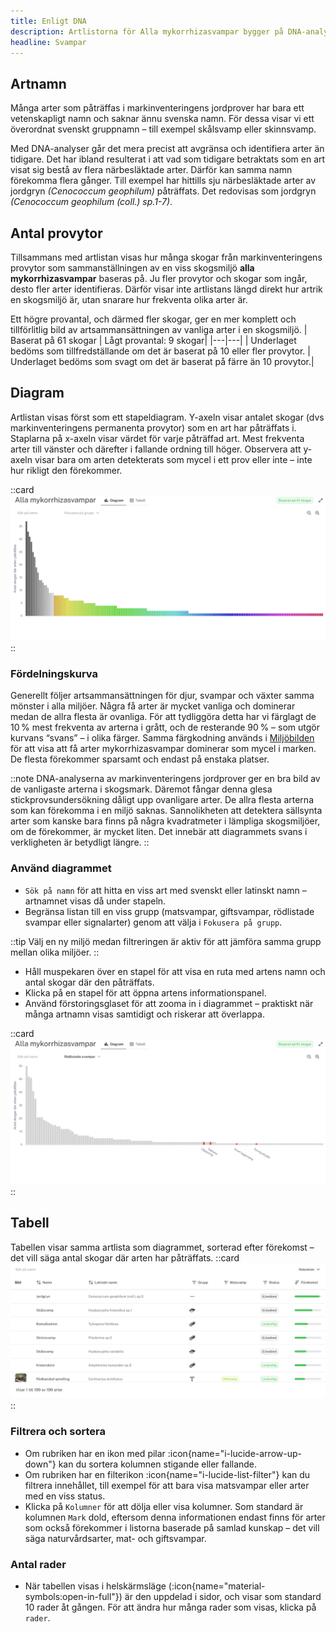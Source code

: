 ```yaml
---
title: Enligt DNA
description: Artlistorna för Alla mykorrhizasvampar bygger på DNA-analyser av markinventeringens jordprover från över 2500 svenska skogar. 
headline: Svampar
---
```

<!-- | ![DNA](/images/dokumentation/EnligtDNA.png) |
|---|
| Delen **Alla mykorrhizasvampar** är baserad på DNA analys av jordprover från markiniventeringens provytor. Läs mer i [bakgrund och syfte](/info/#dna-baserad-unders%C3%B6kning-av-marksvamp).| -->


## Artnamn
Många arter som påträffas i markinventeringens jordprover har bara ett vetenskapligt namn och saknar ännu svenska namn. För dessa visar vi ett överordnat svenskt gruppnamn – till exempel skålsvamp eller skinnsvamp.

Med DNA-analyser går det mera precist att avgränsa och identifiera arter än tidigare. Det har ibland resulterat i att vad som tidigare betraktats som en art visat sig bestå av flera närbesläktade arter. Därför kan samma namn förekomma flera gånger. Till exempel har hittills sju närbesläktade arter av jordgryn *(Cenococcum geophilum)* påträffats. Det redovisas som jordgryn *(Cenococcum geophilum (coll.) sp.1-7)*.

## Antal provytor
Tillsammans med artlistan visas hur många skogar från markinventeringens provytor som sammanställningen av en viss skogsmiljö **alla mykorrhizasvampar** baseras på. Ju fler provytor och skogar som ingår, desto fler arter identifieras. Därför visar inte artlistans längd direkt hur artrik en skogsmiljö är, utan snarare hur frekventa olika arter är. 

Ett högre provantal, och därmed fler skogar, ger en mer komplett och tillförlitlig bild av artsammansättningen av vanliga arter i en skogsmiljö.
| <Badge color="primary" class="rounded-lg" size="lg">Baserat på 61 skogar</Badge> | <Badge color="warning" icon="i-cuida-warning-outline" class="rounded-lg" size="lg">Lågt provantal: 9 skogar</Badge>|
|---|---|
| Underlaget bedöms som tillfredställande om det är baserat på 10 eller fler provytor. | Underlaget bedöms som svagt om det är baserat på färre än 10 provytor.|

## Diagram
Artlistan visas först som ett stapeldiagram. Y-axeln visar antalet skogar (dvs markinventeringens permanenta provytor) som en art har påträffats i. Staplarna på x-axeln visar värdet för varje påträffad art. Mest frekventa arter till vänster och därefter i fallande ordning till höger. Observera att y-axeln visar bara om arten detekterats som mycel i ett prov eller inte – inte hur rikligt den förekommer.

::card 
![Alla mykorrhizasvampar](/images/dokumentation/AllaMyko.png)
::

### Fördelningskurva
Generellt följer artsammansättningen för djur, svampar och växter samma mönster i alla miljöer. Några få arter är mycket vanliga och dominerar medan de allra flesta är ovanliga. För att tydliggöra detta har vi färglagt de 10 % mest frekventa av arterna i grått, och de resterande 90 % – som utgör kurvans “svans” – i olika färger. Samma färgkodning används i [Miljöbilden](/mykorrhizasvampar/start#milj%C3%B6bild) för att visa att få arter mykorrhizasvampar dominerar som mycel i marken. De flesta förekommer sparsamt och endast på enstaka platser.

::note
DNA-analyserna av markinventeringens jordprover ger en bra bild av de vanligaste arterna i skogsmark. Däremot fångar denna glesa stickprovsundersökning dåligt upp ovanligare arter. De allra flesta arterna som kan förekomma i en miljö saknas. Sannolikheten att detektera sällsynta arter som kanske bara finns på några kvadratmeter i lämpliga skogsmiljöer, om de förekommer, är mycket liten. Det innebär att diagrammets svans i verkligheten är betydligt längre. 
::

### Använd diagrammet
 - `Sök på namn` för att hitta en viss art med svenskt eller latinskt namn – artnamnet visas då under stapeln.
 - Begränsa listan till en viss grupp (matsvampar, giftsvampar, rödlistade svampar eller signalarter) genom att välja i `Fokusera på grupp`.
  
 ::tip
 Välj en ny miljö medan filtreringen är aktiv för att jämföra samma grupp mellan olika miljöer.
 ::

 - Håll muspekaren över en stapel för att visa en ruta med artens namn och antal skogar där den påträffats.
 - Klicka på en stapel för att öppna artens informationspanel.
 - Använd förstoringsglaset för att zooma in i diagrammet – praktiskt när många artnamn visas samtidigt och riskerar att överlappa.



::card 
![Alla mykorrhizasvampar filter](/images/dokumentation/AllaMykoRed.png)
::


## Tabell

Tabellen visar samma artlista som diagrammet, sorterad efter förekomst – det vill säga antal skogar där arten har påträffats.
::card 
![Tabell](/images/dokumentation/tabell.png)
::


### Filtrera och sortera
- Om rubriken har en ikon med pilar :icon{name="i-lucide-arrow-up-down"} kan du sortera kolumnen stigande eller fallande.
- Om rubriken har en filterikon :icon{name="i-lucide-list-filter"} kan du filtrera innehållet, till exempel för att bara visa matsvampar eller arter med en viss status.
- Klicka på `Kolumner` för att dölja eller visa kolumner. Som standard är kolumnen `Mark` dold, eftersom denna informationen endast finns för arter som också förekommer i listorna baserade på samlad kunskap – det vill säga naturvårdsarter, mat- och giftsvampar.

### Antal rader
- När tabellen visas i helskärmsläge (:icon{name="material-symbols:open-in-full"}) är den uppdelad i sidor, och visar som standard 10 rader åt gången. För att ändra hur många rader som visas, klicka på `rader`.